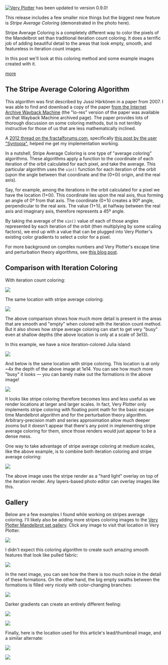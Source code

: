 
<!-- Copyright 2023 Phil Thompson. All Rights Reserved.  As noted in the License section of this repository's readme.md file, this file and its corresponding public HTML file, and all other articles, article files, and images, are distributed under traditional copyright.  The repository source code and other files are distributed under the MIT license. -->

[//]: # (gen-title: Stripe Average Coloring)

[//]: # (gen-title-url: Stripe-Average-Coloring)

[//]: # (gen-keywords: mandelbrot set, very plotter, stripe average coloring, complex number, orbit, iteration, iterate)

[//]: # (gen-description: Background on the implementation of Stripe Average Coloring for the Very Plotter Mandelbrot set viewer, and a gallery of images generated with it.)

[//]: # (gen-meta-end)

<a href="${THIS_ARTICLE}"><img style="float: left" class="width-resp-50-100" src="${SITE_ROOT_REL}/s/img/2023/20230315-lead.jpg"/></a> 

<a href="${SITE_ROOT_REL}/very-plotter/">Very Plotter</a> has been updated to version 0.9.0!

This release includes a few smaller nice things but the biggest new feature is *Stripe Average Coloring* (demonstrated in the photo here).

Stripe Average Coloring is a completely different way to color the pixels of the Mandelbrot set than traditional iteration count coloring.  It does a terrific job of adding beautiful detail to the areas that look empty, smooth, and featureless in iteration count images.

In this post we'll look at this coloring method and some example images created with it.

[more](more://)

## The Stripe Average Coloring Algorithm

This algorithm was first described by Jussi Härkönen in a paper from 2007.  I was able to find and download a copy of the paper <a target="_blank" href="https://web.archive.org/web/20110717210015/http://www.violetindustries.com/gallery.php?cat=techniques">from the Internet Archive Wayback Machine</a> (the "lo-res" version of the paper was available on that Wayback Machine archived page).  The paper provides lots of thorough discussion on some coloring methods, but is not terribly instructive for those of us that are less mathematically inclined.

A <a target="_blank" href="https://www.fractalforums.com/general-discussion/stripe-average-coloring/">2012 thread on the fractalforums.com</a>, specifically <a target="_blank" href="https://www.fractalforums.com/index.php?topic=10644.msg42797#msg42797">this post by the user "Syntopia"</a>, helped me get my implementation working.

In a nutshell, Stripe Average Coloring is one type of "average coloring" algorithms.  These algorithms apply a function to the coordinate of each iteration of the orbit calculated for each pixel, and take the average.  This particular algorithm uses the `sin()` function for each iteration of the orbit (upon the angle between that coordinate and the (0+0<span class="im-i">i</span>) origin, and the real axis).

Say, for example, among the iterations in the orbit calculated for a pixel we have the location (1+0<span class="im-i">i</span>).  This coordinate lies upon the real axis, thus forming an angle of 0º from that axis.  The coordinate (0+1<span class="im-i">i</span>) creates a 90º angle, perpendicular to the real axis.  The value (1+1<span class="im-i">i</span>), at halfway between the real axis and imaginary axis, therefore represents a 45º angle.

By taking the average of the `sin()` value of each of those angles represented by each iteration of the orbit (then multiplying by some scaling factors), we end up with a value that can be plugged into Very Plotter's existing color gradients to select a color for a pixel.

For more background on complex numbers and Very Plotter's escape time and perturbation theory algorithms, see <a href="${SITE_ROOT_REL}/2022/Perturbation-Theory-and-the-Mandelbrot-set.html">this blog post</a>.

## Comparison with Iteration Coloring

With iteration count coloring:

<p class="wrap-wider-child"><a target="_blank" href="${SITE_ROOT_REL}/very-plotter/?plot=Mandelbrot-set&v=5&n=15000&mag=1.23578772508e11&centerX=-7.709518231919595262414e-1&centerY=1.156187320362590977855e-1&gradient=Bwgw-repeat14-b.284b75-g.28755f-mod11000-shift2&bgColor=b&smooth=on-show&algo=perturb-float"><img class="center-block width-100" src="${SITE_ROOT_REL}/s/img/2023/20230315-compare-iteration.jpg"/></a></p>

The same location with stripe average coloring:

<p class="wrap-wider-child"><a target="_blank" href="${SITE_ROOT_REL}/very-plotter/?plot=Mandelbrot-set&v=5&n=25000&mag=1.23578772508e11&centerX=-7.709518231919595262414e-1&centerY=1.156187320362590977855e-1&gradient=Bwgw-repeat14-b.284b75-g.28755f-mod110000-shift2&bgColor=b&smooth=on-show&algo=perturb-stripes-stripedensity8-float"><img class="center-block width-100" src="${SITE_ROOT_REL}/s/img/2023/20230315-compare-stripe.jpg"/></a></p>

The above comparison shows how much more detail is present in the areas that are smooth and "empty" when colored with the iteration count method.  But it also shows how stripe average coloring can start to get very "busy" even at shallow depths (the above location is only at a scale of 3e13).

In this example, we have a nice iteration-colored Julia island:

<p class="wrap-wider-child"><a target="_blank" href="${SITE_ROOT_REL}/very-plotter/?plot=Mandelbrot-set&v=5&n=2060&mag=2.2e11&centerX=-1.18747328259617150199e0&centerY=3.042116636656827960577e-1&gradient=Bw-mod500&bgColor=b&smooth=on-show&slopeLightDir=tl&slopeDepth=2"><img class="center-block width-100" src="${SITE_ROOT_REL}/s/img/2023/20230315-bw-iteration.jpg"/></a></p>

And below is the same location with stripe coloring.  This location is at only ~4x the depth of the above image at 1e14.  You can see how much more "busy" it looks &mdash; you can barely make out the formations in the above image!

<p class="wrap-wider-child"><a target="_blank" href="${SITE_ROOT_REL}/very-plotter/?plot=Mandelbrot-set&v=5&n=2060&mag=2.2e11&centerX=-1.18747328259617150199e0&centerY=3.042116636656827960577e-1&gradient=Bw-mod5000&bgColor=b&smooth=on-show&algo=perturb-stripes-stripedensity8-float"><img class="center-block width-100" src="${SITE_ROOT_REL}/s/img/2023/20230315-bw-stripe.jpg"/></a></p>

It looks like stripe coloring therefore becomes less and less useful as we render locations at larger and larger scales.  In fact, Very Plotter only implements stripe coloring with floating point math for the basic escape time Mandelbrot algorithm and for the perturbation theory algorithm.  Arbitrary-precision math and series approximation allow much deeper zooms but it doesn't appear that there's any point in implementing stripe average coloring for them, since those renders would just appear to be a dense mess.

One way to take advantage of stripe average coloring at medium scales, like the above example, is to combine both iteration coloring and stripe average coloring:

<p class="wrap-wider-child"><img class="center-block width-100" src="${SITE_ROOT_REL}/s/img/2023/20230315-bw-combined.jpg"/></p>

The above image uses the stripe render as a "hard light" overlay on top of the iteration render.  Any layers-based photo editor can overlay images like this.

## Gallery

Below are a few examples I found while working on stripes average coloring.  I'll likely also be adding more stripes coloring images to the <a href="${SITE_ROOT_REL}/mandelbrot-gallery">Very Plotter Mandelbrot set gallery</a>.  Click any image to visit that location in Very Plotter.

<p class="wrap-wider-child"><a target="_blank" href="${SITE_ROOT_REL}/very-plotter/?plot=Mandelbrot-set&v=5&n=15000&mag=3.33206129234e7&centerX=-1.2702283978446641081e-1&centerY=-9.8728459518154860023e-1&gradient=GBswGBswGBsw-P.FA22BC-G.496A03-s.d9af70-mod20000&bgColor=b&smooth=on-show&algo=basic-stripes-stripedensity8-float"><img class="width-100 center-block" src="${SITE_ROOT_REL}/s/img/2023/20230315-gold.jpg"/></a></p>

I didn't expect this coloring algorithm to create such amazing smooth features that look like pulled fabric:

<p class="wrap-wider-child"><a target="_blank" href="${SITE_ROOT_REL}/very-plotter/?plot=Mandelbrot-set&v=5&n=20000&mag=1.43544e10&centerX=-1.7669600046129720705e0&centerY=6.1265552417645535446e-3&gradient=Bbwgb-b.284b75-g.28755f-mod2222-shift2&bgColor=b&smooth=on-show&algo=auto-stripes"><img class="width-100 center-block" src="${SITE_ROOT_REL}/s/img/2023/20230315-fabric.jpg"/></a></p>

In the next image, you can see how the there is too much noise in the detail of these formations.  On the other hand, the big empty swaths between the formations is filled very nicely with color-changing branches:

<p class="wrap-wider-child"><a target="_blank" href="${SITE_ROOT_REL}/very-plotter/?plot=Mandelbrot-set&v=5&n=20000&mag=7.37507692307e10&centerX=-7.4364392767028868647e-1&centerY=1.3182598126502163841e-1&gradient=BrwbBrwb-mod5000&bgColor=b&smooth=on-show&algo=auto-stripes"><img class="width-100 center-block" src="${SITE_ROOT_REL}/s/img/2023/20230315-red-white-blue.jpg"/></a></p>

Darker gradients can create an entirely different feeling:

<p class="wrap-wider-child"><a target="_blank" href="${SITE_ROOT_REL}/very-plotter/?plot=Mandelbrot-set&v=5&n=12000&mag=4.06554216867e3&centerX=3.32635219649e-1&centerY=5.71507788171e-1&gradient=Bbwgb-b.284b75-g.28755f-mod22220-shift2-offset1600&bgColor=b&smooth=on-show&algo=basic-stripes-stripedensity10-float"><img class="width-100 center-block" src="${SITE_ROOT_REL}/s/img/2023/20230315-dark.jpg"/></a></p>

<p class="wrap-wider-child"><a target="_blank" href="${SITE_ROOT_REL}/very-plotter/?plot=Mandelbrot-set&v=5&n=15000&mag=5.302e5&centerX=-1.9408483785016751417e0&centerY=-6.7236643429981475314e-4&gradient=wBGwBGwBGwBG-G.2a5726-mod80000&bgColor=w&smooth=on-show&algo=auto-stripes"><img class="width-100 center-block" src="${SITE_ROOT_REL}/s/img/2023/20230315-dark2.jpg"/></a></p>

Finally, here is the location used for this article's lead/thumbnail image, and a similar alternate:

<p class="wrap-wider-child"><a target="_blank" href="${SITE_ROOT_REL}/very-plotter/?plot=Mandelbrot-set&v=5&n=50000&mag=2.27191827063e2&centerX=-4.29413417684e-2&centerY=-9.86481303837e-1&gradient=wBvBwB-v.281457-mod90000&bgColor=w&smooth=on-show&algo=basic-stripes-stripedensity6-float"><img class="width-100 center-block" src="${SITE_ROOT_REL}/s/img/2023/20230315-lead.jpg"/></a></p>

<p class="wrap-wider-child"><a target="_blank" href="${SITE_ROOT_REL}/very-plotter/?plot=Mandelbrot-set&v=5&n=50000&mag=2.27191827063e2&centerX=-4.29413417684e-2&centerY=-9.86481303837e-1&gradient=wBvBwB-v.281457-mod90000-offset68000&bgColor=b&smooth=on-show&algo=basic-stripes-stripedensity10-float"><img class="width-100 center-block" src="${SITE_ROOT_REL}/s/img/2023/20230315-lead2.jpg"/></a></p>


